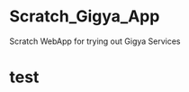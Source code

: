 Scratch_Gigya_App
=================

Scratch WebApp for trying out Gigya Services

<script src="https://gist.github.com/dstrockis/c645e79e45355f393dbe.js"></script>

<h1>test</h1>
